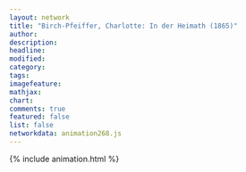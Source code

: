 ```yaml
---
layout: network
title: "Birch-Pfeiffer, Charlotte: In der Heimath (1865)"
author:
description:
headline:
modified:
category:
tags:
imagefeature: 
mathjax: 
chart: 
comments: true
featured: false
list: false
networkdata: animation268.js
---
```

{% include animation.html %}
